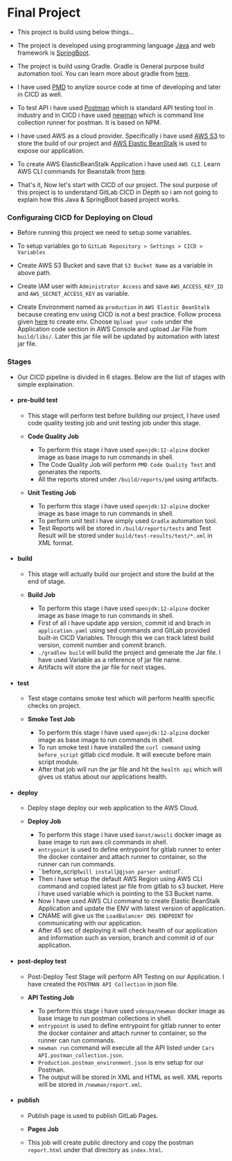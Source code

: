 # Final Project

- This project is build using below things...

- The project is developed using programming language [Java](https://docs.oracle.com/en/java/javase/16/docs/api/index.html) and web framework is [SpringBoot](https://docs.spring.io/spring-boot/docs/current/reference/htmlsingle/).

- The project is build using Gradle. Gradle is General purpose build automation tool. You can learn more about gradle from [here](https://docs.gradle.org/current/userguide/what_is_gradle.html).

- I have used [PMD](https://pmd.github.io/pmd/) to anylize source code at time of developing and later in CICD as well.

- To test API i have used [Postman](https://learning.postman.com/docs/getting-started/introduction/) which is standard API testing tool in industry and in CICD i have used [newman](https://github.com/postmanlabs/newman) which is command line collection runner for postman. It is based on NPM.

- I have used AWS as a cloud provider. Specifically i have used [AWS S3](https://docs.aws.amazon.com/s3/index.html) to store the build of our project and [AWS Elastic BeanStalk](https://docs.aws.amazon.com/elasticbeanstalk/latest/dg/Welcome.html) is used to expose our application.

- To create AWS ElasticBeanStalk Application i have used `AWS CLI`. Learn AWS CLI commands for Beanstalk from [here](https://docs.aws.amazon.com/cli/latest/reference/elasticbeanstalk/index.html).

- That's it, Now let's start with CICD of our project. The soul purpose of this project is to understand GitLab CICD in Depth so i am not going to explain how this Java & SpringBoot based project works.

### Configuraing CICD for Deploying on Cloud

- Before running this project we need to setup some variables.

- To setup variables go to `GitLab Repository > Settings > CICD > Variables`

- Create AWS S3 Bucket and save that `S3 Bucket Name` as a variable in above path.

- Create IAM user with `Administrator Access` and save `AWS_ACCESS_KEY_ID` and `AWS_SECRET_ACCESS_KEY` as variable.

- Create Environment named as `production` in `AWS Elastic BeanStalk` because creating env using CICD is not a best practice. Follow process given [here](https://docs.aws.amazon.com/elasticbeanstalk/latest/dg/environments-create-wizard.html) to create env. Choose `Upload your code` under the Application code section in AWS Console and upload Jar File from `build/libs/`. Later this jar file will be updated by automation with latest jar file.

### Stages

- Our CICD pipeline is divided in 6 stages. Below are the list of stages with simple explaination.


-   #### pre-build test 
    
    - This stage will perform test before building our project, I have used code quality testing job and unit testing job under this stage.
    
    - **Code Quality Job**
        
        - To perform this stage i have used `openjdk:12-alpine` docker image as base image to run commands in shell.
        - The Code Quality Job will perform `PMD Code Quality Test` and generates the reports.
        - All the reports stored under `/build/reports/pmd` using artifacts.
    
    - **Unit Testing Job**
        
        - To perform this stage i have used `openjdk:12-alpine` docker image as base image to run commands in shell.
        - To perform unit test i have simply used `Gradle` automation tool.
        - Test Reports will be stored in `/build/reports/tests` and Test Result will be stored under `build/test-results/test/*.xml` in XML format.

-   #### build 
    
    - This stage will actually build our project and store the build at the end of stage.

    - **Build Job**

        - To perform this stage i have used `openjdk:12-alpine` docker image as base image to run commands in shell.
        - First of all i have update app version, commit id and brach in `application.yaml` using sed commands and GitLab provided built-in CICD Variables. Through this we can track latest build version, commit number and commit branch.
        - `./gradlew build` will build the project and generate the Jar file. I have used Variable as a reference of jar file name.
        - Artifacts will store the jar file for next stages. 

-   #### test

    - Test stage contains smoke test which will perform health specific checks on project.

    - **Smoke Test Job**

        - To perform this stage i have used `openjdk:12-alpine` docker image as base image to run commands in shell.
        - To run smoke test i have installed the `curl command` using `before_script` gitlab cicd module. It will execute before main script module.
        - After that job will run the jar file and hit the `health api` which will gives us status about our applications health.

-   #### deploy

    - Deploy stage deploy our web application to the AWS Cloud.
    
    - **Deploy Job**
        
        - To perform this stage i have used `banst/awscli` docker image as base image to run aws cli commands in shell.
        - `entrypoint` is used to define entrypoint for gitlab runner to enter the docker container and attach runner to container, so the runner can run commands.
        - ``before_script` will install `jq` json parser and `curl`.
        - Then i have setup the default AWS Region using AWS CLI command and copied latest jar file from gitlab to s3 bucket. Here i have used variable which is pointing to the S3 Bucket name.
        - Now I have used AWS CLI command to create Elastic BeanStalk Application and update the ENV with latest version of application.
        - CNAME will give us the `LoadBalancer DNS ENDPOINT` for communicating with our application.
        - After 45 sec of deploying it will check health of our application and information such as version, branch and commit id of our application.

-   #### post-deploy test

    - Post-Deploy Test Stage will perform API Testing on our Application. I have created the `POSTMAN API Collection` in json file.
    
    - **API Testing Job**

        - To perform this stage i have used `vdespa/newman` docker image as base image to run postman collections in shell.
        - `entrypoint` is used to define entrypoint for gitlab runner to enter the docker container and attach runner to container, so the runner can run commands.
        - `newman run` command will execute all the API listed under `Cars API.postman_collection.json`. 
        - `Production.postman_environment.json` is env setup for our Postman.
        - The output will be stored in XML and HTML as well. XML reports will be stored in `/newman/report.xml`.

-   #### publish

    - Publish page is used to publish GitLab Pages.

    - **Pages Job**

    - This job will create public directory and copy the postman `report.html` under that directory as `index.html`.